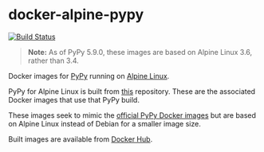 # docker-alpine-pypy

[![Build Status](https://img.shields.io/travis/JayH5/docker-alpine-pypy/master.svg)](https://travis-ci.org/JayH5/docker-alpine-pypy)

> **Note:** As of PyPy 5.9.0, these images are based on Alpine Linux 3.6, rather than 3.4.

Docker images for [PyPy](http://pypy.org) running on [Alpine Linux](http://www.alpinelinux.org).

PyPy for Alpine Linux is built from [this](https://github.com/JayH5/alpine-pypy) repository. These are the associated Docker images that use that PyPy build.

These images seek to mimic the [official PyPy Docker images](https://hub.docker.com/_/pypy/) but are based on Alpine Linux instead of Debian for a smaller image size.

Built images are available from [Docker Hub](https://hub.docker.com/r/jamiehewland/alpine-pypy/).
